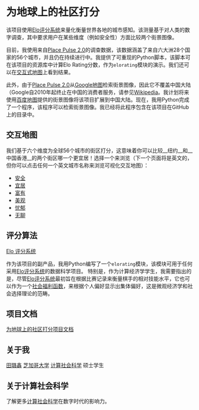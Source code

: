 # 为地球上的社区打分

该项目使用[Elo评分系统](https://en.wikipedia.org/wiki/Elo_rating_system)来量化衡量世界各地的城市感知。该测量基于对人类的数字调查，其中要求用户在某些维度（例如安全性）方面比较两个街景图像。

目前，我使用来自[Place Pulse 2.0](http://pulse.media.mit.edu/data/)的调查数据，该数据涵盖了来自六大洲28个国家的56个城市，并且仍在持续进行中。我提供了可重现的Python脚本，该脚本可在该项目的资源库中计算Elo Rating分数，作为``elorating``模块的演示。我们还可以在[交互式地图](https://luxin-tian.github.io/Scoring-Neighborhoods-on-the-Earth/)上看到结果。

此外，由于[Place Pulse 2.0](http://pulse.media.mit.edu/data/)从[Google地图](https://developers.google.com/maps/documentation)检索街景图像，因此它不覆盖中国大陆（Google自2010年起终止在中国的消费者服务，请参见[Wikipedia](https://en.wikipedia.org/wiki/Google_China)。我计划将来使用[百度地图](https://lbsyun.baidu.com)提供的街景图像将该项目扩展到中国大陆。现在，我用Python完成了一个程序，该程序可以检索街景图像。我已经将此程序包含在该项目在GitHub上的目录中。


## 交互地图
我们基于六个维度为全球56个城市的街区打分，这意味着你可以比较__纽约__和__中国香港__的两个街区哪一个更宜居！选择一个来浏览（下一个页面将是英文的，但你可以点击任何一个英文城市名称来浏览可视化交互地图）：
- [安全](https://luxin-tian.github.io/Scoring-Neighborhoods-on-the-Earth/safety)
- [宜居](https://luxin-tian.github.io/Scoring-Neighborhoods-on-the-Earth/lively)
- [富有](https://luxin-tian.github.io/Scoring-Neighborhoods-on-the-Earth/wealthy)
- [美观](https://luxin-tian.github.io/Scoring-Neighborhoods-on-the-Earth/beautiful)
- [忧郁](https://luxin-tian.github.io/Scoring-Neighborhoods-on-the-Earth/depressing)
- [无聊](https://luxin-tian.github.io/Scoring-Neighborhoods-on-the-Earth/boring)

## 评分算法
[Elo 评分系统](https://en.wikipedia.org/wiki/Elo_rating_system)

作为该项目的副产品，我用Python编写了一个``elorating``模块，该模块可用于任何采用[Elo评分系统](https://en.wikipedia.org/wiki/Elo_rating_system)的数据科学项目。 特别是，作为计算经济学学生，我需要指出的是，尽管[Elo评分系统](https://en.wikipedia.org/wiki/Elo_rating_system)最初旨在根据比赛记录来衡量棋手的相对技能水平，它也可以作为一个[社会福利函数](https://en.wikipedia.org/wiki/Social_welfare_function)，来根据个人偏好显示出集体偏好，这是微观经济学和社会选择理论的范畴。

## 项目文档
[为地球上的社区打分项目文档](https://luxin-tian.github.io/Scoring-Neighborhoods-on-the-Earth/build/html/index.html)

## 关于我
[田璐鑫](https://luxin-tian.github.io/profile/) 
[芝加哥大学](https://www.uchicago.edu)
[计算社会科学](https://macss.uchicago.edu) 硕士学生

## 关于计算社会科学
了解更多[计算社会科学](https://macss.uchicago.edu)在数字时代的影响力。